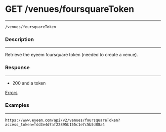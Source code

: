 # GET /venues/foursquareToken    
***
`/venues/foursquareToken`

### Description
***
Retrieve the eyeem foursquare token (needed to create a venue).


### Response
***


 - 200 and a token


[Errors](../../resources/errors.md)

### Examples
***

`https://www.eyeem.com/api/v2/venues/foursquareToken?access_token=fdd3e4d7af22895b155c1e7c5b5d88a4`



